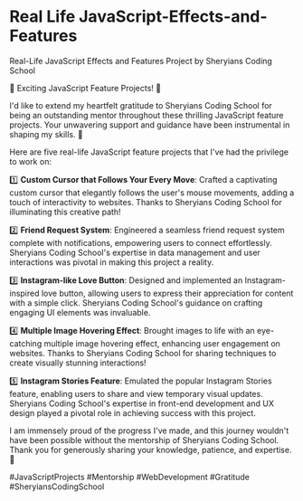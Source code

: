# Real Life JavaScript-Effects-and-Features
Real-Life JavaScript Effects and Features Project by Sheryians Coding School 

🚀 Exciting JavaScript Feature Projects! 🚀

I'd like to extend my heartfelt gratitude to Sheryians Coding School for being an outstanding mentor throughout these thrilling JavaScript feature projects. Your unwavering support and guidance have been instrumental in shaping my skills. 🙌

Here are five real-life JavaScript feature projects that I've had the privilege to work on:

1️⃣ **Custom Cursor that Follows Your Every Move**: Crafted a captivating custom cursor that elegantly follows the user's mouse movements, adding a touch of interactivity to websites. Thanks to Sheryians Coding School for illuminating this creative path!


2️⃣ **Friend Request System**: Engineered a seamless friend request system complete with notifications, empowering users to connect effortlessly. Sheryians Coding School's expertise in data management and user interactions was pivotal in making this project a reality.

3️⃣ **Instagram-like Love Button**: Designed and implemented an Instagram-inspired love button, allowing users to express their appreciation for content with a simple click. Sheryians Coding School's guidance on crafting engaging UI elements was invaluable.

4️⃣ **Multiple Image Hovering Effect**: Brought images to life with an eye-catching multiple image hovering effect, enhancing user engagement on websites. Thanks to Sheryians Coding School for sharing techniques to create visually stunning interactions!

5️⃣ **Instagram Stories Feature**: Emulated the popular Instagram Stories feature, enabling users to share and view temporary visual updates. Sheryians Coding School's expertise in front-end development and UX design played a pivotal role in achieving success with this project.

I am immensely proud of the progress I've made, and this journey wouldn't have been possible without the mentorship of Sheryians Coding School. Thank you for generously sharing your knowledge, patience, and expertise. 🙏

#JavaScriptProjects #Mentorship #WebDevelopment #Gratitude #SheryiansCodingSchool

